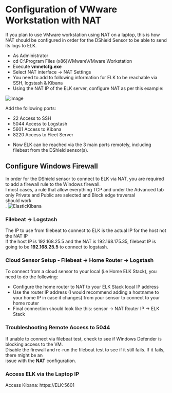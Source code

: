 # Configuration of VWware Workstation with NAT
If you plan to use VMware workstation using NAT on a laptop, this is how NAT should be configured in order for the DShield Sensor to be able to send its logs to ELK.<br>

- As Administrator<br>
- cd C:\Program Files (x86)\VMware\VMware Workstation<br>
- Execute **vmnetcfg.exe**<br>
- Select NAT interface -> NAT Settings
- You need to add to following information for ELK to be reachable via SSH, logstash & Kibana
- Using the NAT IP of the ELK server, configure NAT as per this example:

![image](https://github.com/bruneaug/DShield-SIEM/assets/48228401/5f8d7452-d77b-4f07-b2af-fa7b0f2482aa)

Add the following ports:
* 22 Access to SSH
* 5044 Access to Logstash
* 5601 Access to Kibana
* 8220 Access to Fleet Server

- Now ELK can be reached via the 3 main ports remotely, including filebeat from the DShield sensor(s).<br>
## Configure Windows Firewall
In order for the DShield sensor to connect to ELK via NAT, you are required to add a firewall rule to the Windows firewall.<br>
I most cases, a rule that allow everything TCP and under the Advanced tab only Private and Public are selected and Block edge traversal<br>
should work<br>.
![ElasticKibana](https://github.com/user-attachments/assets/0fb009ff-5728-4b48-80d9-fecda1b6c491)

### Filebeat -> Logstash
The IP to use from filebeat to connect to ELK is the actual IP for the host not the NAT IP<br>
If the host IP is 192.168.25.5 and the NAT is 192.168.175.35, filebeat IP is going to be **192.168.25.5** to connect to logstash.<br>

### Cloud Sensor Setup - Filebeat -> Home Router -> Logstash
To connect from a cloud sensor to your local (i.e Home ELK Stack), you need to do the following:
- Configure the home router to NAT to your ELK Stack local IP address<br>
- Use the router IP address (I would recommend adding a hostname to your home IP in case it changes) from your sensor to connect to your home router<br>
- Final connection should look like this: sensor -> NAT Router IP -> ELK Stack

### Troubleshooting Remote Access to 5044
If unable to connect via filebeat test, check to see if Windows Defender is blocking access to the VM.<br>
Disable the firewall and re-run the filebeat test to see if it still fails. If it fails, there might be an <br>
issue with the **NAT** configuration.

### Access ELK via the Laptop IP
Access Kibana: https://ELK:5601
